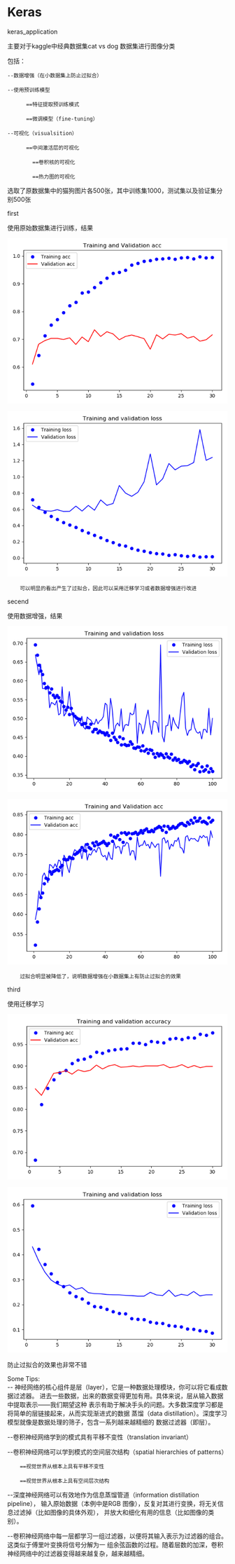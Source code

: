 # Keras
keras_application


主要对于kaggle中经典数据集cat vs dog 数据集进行图像分类

    
包括：

    --数据增强（在小数据集上防止过拟合）
        
    --使用预训练模型
            
          ==特征提取预训练模式
            
          ==微调模型（fine-tuning）
            
    --可视化（visualsition）
        
          ==中间激活层的可视化
            
            ==卷积核的可视化
            
            ==热力图的可视化
            
 
选取了原数据集中的猫狗图片各500张，其中训练集1000，测试集以及验证集分别500张

first

使用原始数据集进行训练，结果
        

![loss](https://github.com/ReOneK/Cat-vs-Dog/blob/master/pic/abc1.png)
        
        

![acc](https://github.com/ReOneK/Cat-vs-Dog/blob/master/pic/abc2.png)
        
        
        
        可以明显的看出产生了过拟合，因此可以采用迁移学习或者数据增强进行改进
        
secend
        
使用数据增强，结果
        

![loss](https://github.com/ReOneK/Cat-vs-Dog/blob/master/pic/data_Argu1.png)
    
    
![acc](https://github.com/ReOneK/Cat-vs-Dog/blob/master/pic/data_Argy2.png)
        
        
        过拟合明显被降低了，说明数据增强在小数据集上有防止过拟合的效果
        
third
        
使用迁移学习
        
 ![loss](https://github.com/ReOneK/Cat-vs-Dog/blob/master/pic/pretrained1.png)
        
 ![acc](https://github.com/ReOneK/Cat-vs-Dog/blob/master/pic/pretrained2.png)
        
        
防止过拟合的效果也非常不错
        

Some Tips:    
  --  神经网络的核心组件是层（layer），它是一种数据处理模块，你可以将它看成数据过滤器。
    进去一些数据，出来的数据变得更加有用。具体来说，层从输入数据中提取表示——我们期望这种
    表示有助于解决手头的问题。大多数深度学习都是将简单的层链接起来，从而实现渐进式的数据
    蒸馏（data distillation）。深度学习模型就像是数据处理的筛子，包含一系列越来越精细的
    数据过滤器（即层）。


     
  --卷积神经网络学到的模式具有平移不变性（translation invariant）
   
  --卷积神经网络可以学到模式的空间层次结构（spatial hierarchies of patterns）
    
        ==视觉世界从根本上具有平移不变性
        
        ==视觉世界从根本上具有空间层次结构
    
   
  --深度神经网络可以有效地作为信息蒸馏管道（information distillation pipeline），
    输入原始数据（本例中是RGB 图像），反复对其进行变换，将无关信息过滤掉（比如图像的具体外观），
    并放大和细化有用的信息（比如图像的类别）。
     
     
  --卷积神经网络中每一层都学习一组过滤器，以便将其输入表示为过滤器的组合。这类似于傅里叶变换将信号分解为一
    组余弦函数的过程。随着层数的加深，卷积神经网络中的过滤器变得越来越复杂，越来越精细。
   
